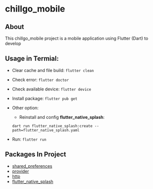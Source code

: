 # chillgo_mobile

## About

This chillgo_mobile project is a mobile application using Flutter (Dart) to develop

## Usage in Termial:
+ Clear cache and file build: `flutter clean`
+ Check error: `flutter doctor`
+ Check available device: `flutter device`
+ Install package: `flutter pub get`
+ Other option:
  + Reinstall and config **flutter_native_splash**:

  `dart run flutter_native_splash:create --path=flutter_native_splash.yaml`

+ Run: `flutter run`

## Packages In Project

+ [shared_preferences](https://pub.dev/packages/shared_preferences/install)
+ [provider](https://pub.dev/packages/provider/install)
+ [http](https://pub.dev/packages/http/install)
+ [flutter_native_splash](https://pub.dev/packages/flutter_native_splash/install)